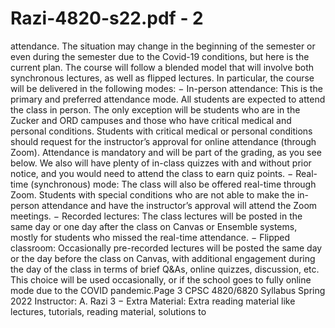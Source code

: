 # Razi-4820-s22.pdf - 2

attendance. The situation may change in the beginning of the semester or even during the semester 
due to the Covid-19 conditions, but here is the current plan. The course will follow a blended model 
that will involve both synchronous lectures, as well as flipped lectures. In particular, the course will 
be delivered in the following modes: 
− In-person attendance: This is the primary and preferred attendance mode. All students are 
expected to attend the class in person. The only exception will be students who are in the 
Zucker and ORD campuses and those who have critical medical and personal conditions.
Students with critical medical or personal conditions should request for the instructor’s 
approval for online attendance (through Zoom). Attendance is mandatory and will be part of 
the grading, as you see below. We also will have plenty of in-class quizzes with and without 
prior notice, and you would need to attend the class to earn quiz points. 
− Real-time (synchronous) mode: The class will also be offered real-time through Zoom. 
Students with special conditions who are not able to make the in-person attendance and 
have the instructor’s approval will attend the Zoom meetings.
− Recorded lectures: The class lectures will be posted in the same day or one day after the 
class on Canvas or Ensemble systems, mostly for students who missed the real-time 
attendance.
− Flipped classroom: Occasionally pre-recorded lectures will be posted the same day or the 
day before the class on Canvas, with additional engagement during the day of the class in
terms of brief Q&As, online quizzes, discussion, etc. This choice will be used occasionally, or 
if the school goes to fully online mode due to the COVID pandemic.Page 3
 CPSC 4820/6820 Syllabus Spring 2022
Instructor: A. Razi 3
− Extra Material: Extra reading material like lectures, tutorials, reading material, solutions to